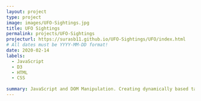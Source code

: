 ```yaml
---
layout: project
type: project
image: images/UFO-Sightings.jpg
title: UFO Sightings
permalink: projects/UFO-Sightings
projecturl: https://surasb11.github.io/UFO-Sightings/UFO/index.html
# All dates must be YYYY-MM-DD format!
date: 2020-02-14
labels:
  - JavaScript
  - D3
  - HTML
  - CSS
  
summary: JavaScript and DOM Manipulation. Creating dynamically based table upon a dataset of UFO Sightings. Allowing our users to filter the table data for specific values, using only JavaScript, HTML, and CSS, and D3.js on the web pages.
---
```

